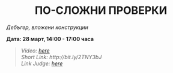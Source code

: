 <h1 align="center">ПО-СЛОЖНИ ПРОВЕРКИ</h1>
<i>Дебъгер, вложени конструкции</i>
<br>

<p><b>Дата: 28 март, 14:00 - 17:00 часа</b></p>

<blockquote>
    <i>
        Video: <a href="https://www.youtube.com/watch?v=JquMsqFEjfw&feature=emb_title"> here</a>
    </i>
    <br>
    <i>
        Short Link: http://bit.ly/2TNY3bJ
    </i>
    <br>
    <i>
        Link Judge: <a href="https://judge.softuni.bg/Contests/Practice/Index/1013#0">here</a>
    </i>
</blockquote>

